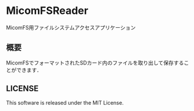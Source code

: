 MicomFSReader
=============

MicomFS用ファイルシステムアクセスアプリケーション

概要
---
MicomFSでフォーマットされたSDカード内のファイルを取り出して保存することができます．

LICENSE
---
This software is released under the MIT License.

